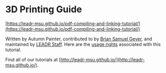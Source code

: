 # 3D Printing Guide

[https://leadr-msu.github.io/pdf-compiling-and-linking-tutorial/](https://leadr-msu.github.io/pdf-compiling-and-linking-tutorial/)

Written by Autumn Painter, contributed to by [Brian Samuel Geyer](https://github.com/geyerbri), and maintained by [LEADR Staff](http://leadr.msu.edu/). Here are the [usage rights](https://github.com/leadr-msu/3d-printing-guide/blob/master/LICENSE) associated with this tutorial.

Find all of our tutorials at [http://leadr-msu.github.io/](http://leadr-msu.github.io/). 
